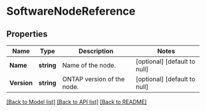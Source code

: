 # SoftwareNodeReference

## Properties
Name | Type | Description | Notes
------------ | ------------- | ------------- | -------------
**Name** | **string** | Name of the node. | [optional] [default to null]
**Version** | **string** | ONTAP version of the node. | [optional] [default to null]

[[Back to Model list]](../README.md#documentation-for-models) [[Back to API list]](../README.md#documentation-for-api-endpoints) [[Back to README]](../README.md)


